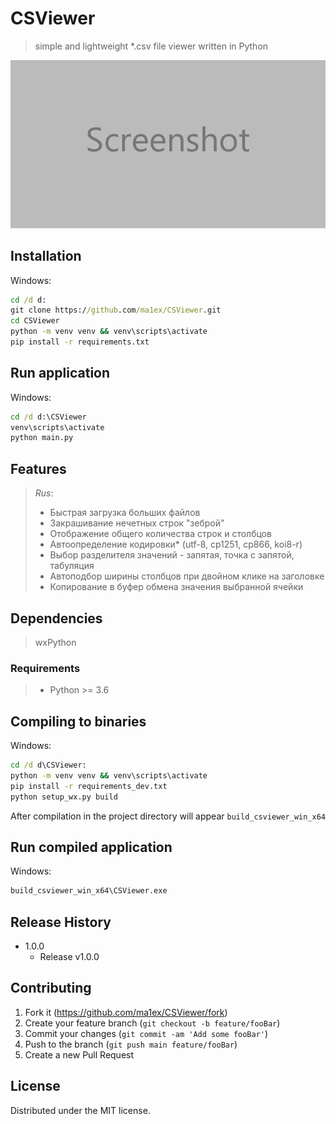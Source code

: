 # CSViewer
> simple and lightweight *.csv file viewer written in Python


![](screenshot.png)

## Installation

Windows:

```cmd
cd /d d:
git clone https://github.com/ma1ex/CSViewer.git
cd CSViewer
python -m venv venv && venv\scripts\activate
pip install -r requirements.txt
```

## Run application

Windows:

```cmd
cd /d d:\CSViewer
venv\scripts\activate
python main.py
```

## Features

> _Rus_: 
> - Быстрая загрузка больших файлов
> - Закрашивание нечетных строк "зеброй"
> - Отображение общего количества строк и столбцов
> - Автоопределение кодировки* (utf-8, cp1251, cp866, koi8-r)
> - Выбор разделителя значений - запятая, точка с запятой, табуляция
> - Автоподбор ширины столбцов при двойном клике на заголовке
> - Копирование в буфер обмена значения выбранной ячейки

## Dependencies
> wxPython

### Requirements
> - Python >= 3.6

## Compiling to binaries

Windows:

```cmd
cd /d d\CSViewer:
python -m venv venv && venv\scripts\activate
pip install -r requirements_dev.txt
python setup_wx.py build
```

After compilation in the project directory will appear `build_csviewer_win_x64`

## Run compiled application

Windows:

```cmd
build_csviewer_win_x64\CSViewer.exe
```

## Release History

* 1.0.0
    * Release v1.0.0

## Contributing

1. Fork it (<https://github.com/ma1ex/CSViewer/fork>)
2. Create your feature branch (`git checkout -b feature/fooBar`)
3. Commit your changes (`git commit -am 'Add some fooBar'`)
4. Push to the branch (`git push main feature/fooBar`)
5. Create a new Pull Request

## License

Distributed under the MIT license.
